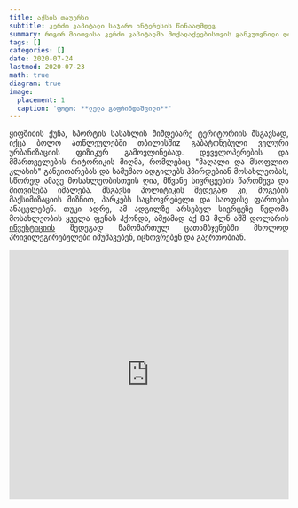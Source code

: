```yaml
---
title: აქსის თაუერსი
subtitle: კერძო კაპიტალი საჯარო ინტერესის წინააღმდეგ
summary: როგორ მიითვისა კერძო კაპიტალმა მოქალაქეებისთვის განკუთვნილი ღია სივრცე
tags: []
categories: []
date: 2020-07-24
lastmod: 2020-07-23
math: true
diagram: true
image:
  placement: 1
  caption: 'ფოტო: **ლელა გაფრინდაშვილი**'
---
```

<p align="justify">
ყიფშიძის ქუჩა, სპორტის სასახლის მიმდებარე ტერიტორიის მსგავსად, იქცა ბოლო ათწლეულებში თბილისშიz გაბატონებული ველური ურბანიზაციის ფიზიკურ გამოვლინებად. დეველოპერების და მმართველების რიტორიკის მიღმა, რომლებიც "მაღალი და მსოფლიო კლასის" განვითარებას და სამუშაო ადგილებს ჰპირდებიან მოსახლეობას, სწორედ ამავე მოსახლეობისთვის ღია, მწვანე სივრცეების წართმევა და მითვისება იმალება. მსგავსი პოლიტიკის შედეგად კი, მოგების მაქსიმიზაციის მიზნით, პარკებს საცხოვრებელი და საოფისე ფართები ანაცვლებენ. თუკი ადრე, ამ ადგილზე არსებულ სივრცეზე წვდომა მოსახლეობის ყველა ფენას ჰქონდა, ამჟამად აქ 83 მლნ აშშ დოლარის <a href="http://axistowers.ge/about-developer/">ინვესტიციის</a> შედეგად წამომართულ ცათამბჯენებში მხოლოდ პრივილეგირებულები იმუშავებენ, იცხოვრებენ და გაერთობიან.</p>

<div>
<iframe frameborder="0" class="juxtapose" width="100%" height="450" src="https://cdn.knightlab.com/libs/juxtapose/latest/embed/index.html?uid=e088364c-3774-11e9-9dba-0edaf8f81e27"></iframe>
</div>
